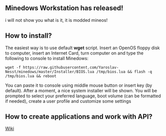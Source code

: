 

## Minedows Workstation has released!

i will not show you what is it, it is modded mineos!

## How to install?

The easiest way is to use default **wget** script. Insert an OpenOS floppy disk to computer, insert an Internet Card, turn computer on and type the following to console to install Minedows:

	wget -f https://raw.githubusercontent.com/Yaroslav-Nesst/minedows/master/Installer/BIOS.lua /tmp/bios.lua && flash -q /tmp/bios.lua && reboot

You can paste it to console using middle mouse button or insert key (by default). After a moment, a nice system installer will be shown. You will be prompted to select your preferred language, boot volume (can be formatted if needed), create a user profile and customize some settings

## How to create applications and work with API?

[Wiki](https://github.com/IgorTimofeev/MineOS/wiki)
